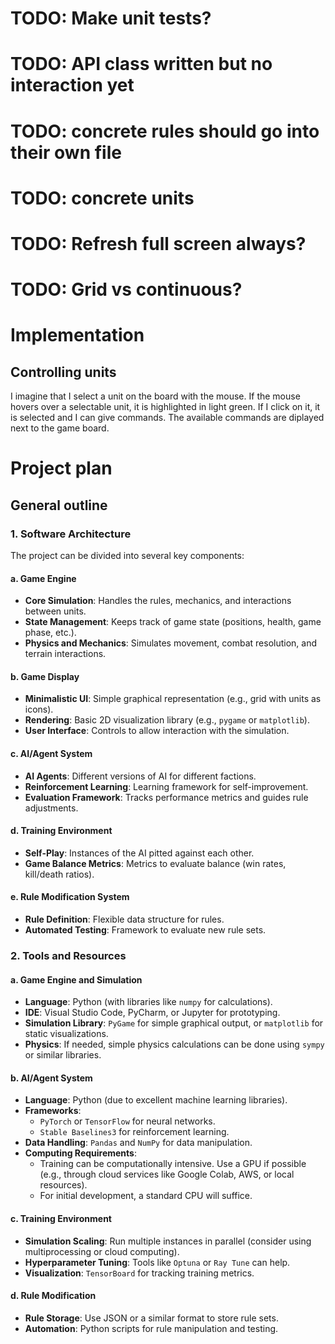 
# TODO: Make unit tests?
# TODO: API class written but no interaction yet
# TODO: concrete rules should go into their own file
# TODO: concrete units 
# TODO: Refresh full screen always?
# TODO: Grid vs continuous?

# Implementation

## Controlling units
I imagine that I select a unit on the board with the mouse.
If the mouse hovers over a selectable unit, it is highlighted in light green. If I click on it, it is selected and I can give commands. The available commands are diplayed next to the game board.


# Project plan

## General outline
### 1. **Software Architecture**

The project can be divided into several key components:

#### a. **Game Engine**

- **Core Simulation**: Handles the rules, mechanics, and interactions between units.
- **State Management**: Keeps track of game state (positions, health, game phase, etc.).
- **Physics and Mechanics**: Simulates movement, combat resolution, and terrain interactions.

#### b. **Game Display**

- **Minimalistic UI**: Simple graphical representation (e.g., grid with units as icons).
- **Rendering**: Basic 2D visualization library (e.g., `pygame` or `matplotlib`).
- **User Interface**: Controls to allow interaction with the simulation.

#### c. **AI/Agent System**

- **AI Agents**: Different versions of AI for different factions.
- **Reinforcement Learning**: Learning framework for self-improvement.
- **Evaluation Framework**: Tracks performance metrics and guides rule adjustments.

#### d. **Training Environment**

- **Self-Play**: Instances of the AI pitted against each other.
- **Game Balance Metrics**: Metrics to evaluate balance (win rates, kill/death ratios).

#### e. **Rule Modification System**

- **Rule Definition**: Flexible data structure for rules.
- **Automated Testing**: Framework to evaluate new rule sets.

### 2. **Tools and Resources**

#### a. **Game Engine and Simulation**

- **Language**: Python (with libraries like `numpy` for calculations).
- **IDE**: Visual Studio Code, PyCharm, or Jupyter for prototyping.
- **Simulation Library**: `PyGame` for simple graphical output, or `matplotlib` for static visualizations.
- **Physics**: If needed, simple physics calculations can be done using `sympy` or similar libraries.

#### b. **AI/Agent System**

- **Language**: Python (due to excellent machine learning libraries).
- **Frameworks**:
    - `PyTorch` or `TensorFlow` for neural networks.
    - `Stable Baselines3` for reinforcement learning.
- **Data Handling**: `Pandas` and `NumPy` for data manipulation.
- **Computing Requirements**:
    - Training can be computationally intensive. Use a GPU if possible (e.g., through cloud services like Google Colab, AWS, or local resources).
    - For initial development, a standard CPU will suffice.

#### c. **Training Environment**

- **Simulation Scaling**: Run multiple instances in parallel (consider using multiprocessing or cloud computing).
- **Hyperparameter Tuning**: Tools like `Optuna` or `Ray Tune` can help.
- **Visualization**: `TensorBoard` for tracking training metrics.

#### d. **Rule Modification**

- **Rule Storage**: Use JSON or a similar format to store rule sets.
- **Automation**: Python scripts for rule manipulation and testing.
